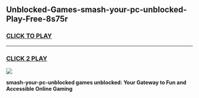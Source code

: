 
## Unblocked-Games-smash-your-pc-unblocked-Play-Free-8s75r
<h3>
<a href="https://premium76.site?title=smash-your-pc-unblocked&ref=18A1">CLICK TO PLAY</a></h3>
<hr>

<h3>
<a href="https://premium76.site?title=smash-your-pc-unblocked&ref=18A1">CLICK 2 PLAY</a>
  
</h3>

<a href="https://premium76.site?title=smash-your-pc-unblocked&ref=18A1"><img src="https://clearcache.store/games.png"></a>


**smash-your-pc-unblocked games unblocked: Your Gateway to Fun and Accessible Online Gaming**
